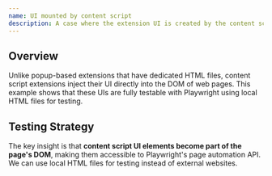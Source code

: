 ```yaml
---
name: UI mounted by content script
description: A case where the extension UI is created by the content script
---
```


## Overview

Unlike popup-based extensions that have dedicated HTML files, content script extensions inject their UI directly into the DOM of web pages. This example shows that these UIs are fully testable with Playwright using local HTML files for testing.

## Testing Strategy

The key insight is that **content script UI elements become part of the page's DOM**, making them accessible to Playwright's page automation API. We can use local HTML files for testing instead of external websites.


